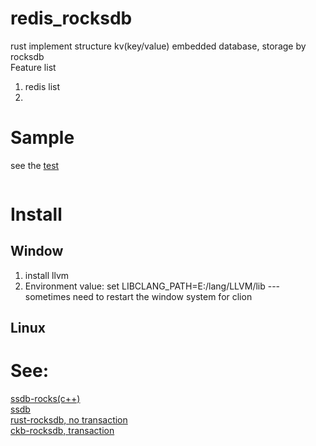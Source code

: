 # redis_rocksdb
rust implement structure kv(key/value) embedded database, storage by rocksdb      
Feature list  
1. redis list
2. 
# Sample
see the [test](./tests/_redis_rocksdb/test_list_impl.rs)
```rust

```
# Install
## Window
1. install llvm
2. Environment value: set LIBCLANG_PATH=E:/lang/LLVM/lib  --- sometimes need to restart the window system for clion
## Linux


# See:

[ssdb-rocks(c++)](https://github.com/ansoda/ssdb-rocksdb)  
[ssdb](https://ssdb.io/zh_cn/)  
[rust-rocksdb, no transaction](https://github.com/rust-rocksdb/rust-rocksdb)  
[ckb-rocksdb, transaction](https://github.com/nervosnetwork/rust-rocksdb)  
